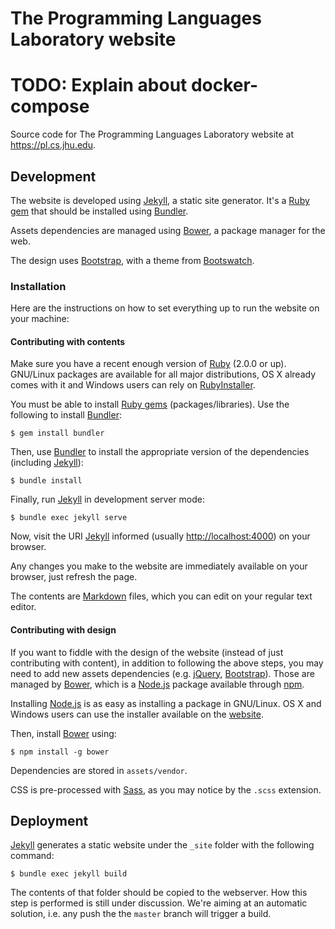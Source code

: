 The Programming Languages Laboratory website
============================================

# TODO: Explain about docker-compose

Source code for The Programming Languages Laboratory website at
<https://pl.cs.jhu.edu>.

Development
-----------

The website is developed using [Jekyll][jekyll], a static site generator. It's a
[Ruby gem][rubygems] that should be installed using [Bundler][bundler].

Assets dependencies are managed using [Bower][bower], a package manager for the
web.

The design uses [Bootstrap][bootstrap], with a theme from
[Bootswatch][bootswatch].

### Installation

Here are the instructions on how to set everything up to run the website on your
machine:

#### Contributing with contents

Make sure you have a recent enough version of [Ruby][ruby] (2.0.0 or
up). GNU/Linux packages are available for all major distributions, OS X already
comes with it and Windows users can rely on [RubyInstaller][ruby-installer].

You must be able to install [Ruby gems][rubygems] (packages/libraries). Use the
following to install [Bundler][bundler]:

```console
$ gem install bundler
```

Then, use [Bundler][bundler] to install the appropriate version of the
dependencies (including [Jekyll][jekyll]):

```console
$ bundle install
```

Finally, run [Jekyll][jekyll] in development server mode:

```console
$ bundle exec jekyll serve
```

Now, visit the URI [Jekyll][jekyll] informed (usually <http://localhost:4000>)
on your browser.

Any changes you make to the website are immediately available on your browser,
just refresh the page.

The contents are [Markdown][kramdown] files, which you can edit on your regular
text editor.

#### Contributing with design

If you want to fiddle with the design of the website (instead of just
contributing with content), in addition to following the above steps, you may
need to add new assets dependencies (e.g. [jQuery][jquery],
[Bootstrap][bootstrap]). Those are managed by [Bower][bower], which is a
[Node.js][node-js] package available through [npm][npm].

Installing [Node.js][node-js] is as easy as installing a package in
GNU/Linux. OS X and Windows users can use the installer available on the
[website][node-js-installer].

Then, install [Bower][bower] using:

```console
$ npm install -g bower
```

Dependencies are stored in `assets/vendor`.

CSS is pre-processed with [Sass][sass], as you may notice by the `.scss`
extension.

Deployment
----------

[Jekyll][jekyll] generates a static website under the `_site` folder with the
following command:

```console
$ bundle exec jekyll build
```

The contents of that folder should be copied to the webserver. How this step is
performed is still under discussion. We're aiming at an automatic solution,
i.e. any push the the `master` branch will trigger a build.


[jekyll]: http://jekyllrb.com
[rubygems]: https://rubygems.org/
[bower]: http://bower.io/
[bundler]: http://bundler.io/
[ruby]: https://www.ruby-lang.org
[bootstrap]: http://getbootstrap.com/
[bootswatch]: http://bootswatch.com/
[ruby-installer]: http://rubyinstaller.org/
[node-js]: https://nodejs.org/
[jquery]: http://jquery.com/
[npm]: https://www.npmjs.com/
[homebrew]: http://brew.sh/
[node-js-installer]: https://nodejs.org/download/
[kramdown]: http://kramdown.gettalong.org/quickref.html
[sass]: http://sass-lang.com/
